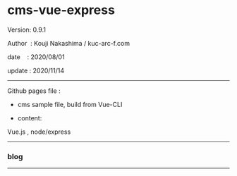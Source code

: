 ﻿# cms-vue-express

 Version: 0.9.1

 Author  : Kouji Nakashima / kuc-arc-f.com

 date    : 2020/08/01

 update : 2020/11/14

***

Github pages file :

* cms sample file, build from Vue-CLI

* content:

Vue.js , node/express

***
### blog


***

